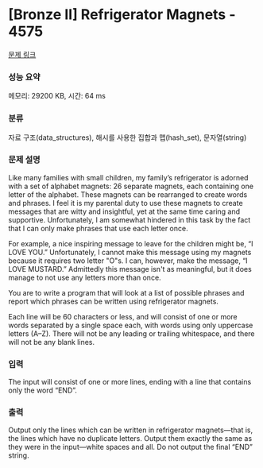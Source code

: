 # [Bronze II] Refrigerator Magnets - 4575 

[문제 링크](https://www.acmicpc.net/problem/4575) 

### 성능 요약

메모리: 29200 KB, 시간: 64 ms

### 분류

자료 구조(data_structures), 해시를 사용한 집합과 맵(hash_set), 문자열(string)

### 문제 설명

<p>Like many families with small children, my family’s refrigerator is adorned with a set of alphabet magnets:  26 separate magnets, each containing one letter of the alphabet. These magnets can be rearranged to create words and phrases. I feel it is my parental duty to use these magnets to create messages that are witty and insightful, yet at the same time caring and supportive. Unfortunately, I am somewhat hindered in this task by the fact that I can only make phrases that use each letter once.</p>

<p>For example, a nice inspiring message to leave for the children might be, “I LOVE YOU.” Unfortunately, I cannot make this message using my magnets because it requires two letter "O"s. I can, however, make the message, “I LOVE MUSTARD.” Admittedly this message isn't as meaningful, but it does manage to not use any letters more than once.</p>

<p>You are to write a program that will look at a list of possible phrases and report which phrases can be written using refrigerator magnets.</p>

<p>Each line will be 60 characters or less, and will consist of one or more words separated by a single space each, with words using only uppercase letters (A–Z). There will not be any leading or trailing whitespace, and there will not be any blank lines.</p>

### 입력 

 <p>The input will consist of one or more lines, ending with a line that contains only the word “END”.</p>

### 출력 

 <p>Output only the lines which can be written in refrigerator magnets—that is, the lines which have no duplicate letters. Output them exactly the same as they were in the input—white spaces and all. Do not output the final “END” string.</p>


